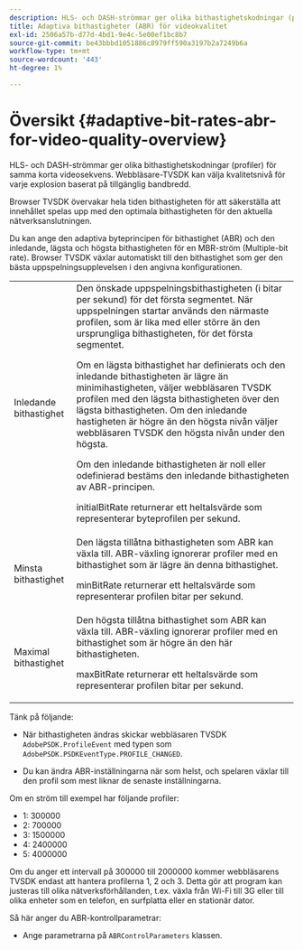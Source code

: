 ```yaml
---
description: HLS- och DASH-strömmar ger olika bithastighetskodningar (profiler) för samma korta videosekvens. Webbläsare-TVSDK kan välja kvalitetsnivå för varje explosion baserat på tillgänglig bandbredd.
title: Adaptiva bithastigheter (ABR) för videokvalitet
exl-id: 2506a57b-d77d-4bd1-9e4c-5e00ef1bc8b7
source-git-commit: be43bbbd1051886c8979ff590a3197b2a7249b6a
workflow-type: tm+mt
source-wordcount: '443'
ht-degree: 1%

---
```


# Översikt {#adaptive-bit-rates-abr-for-video-quality-overview}

HLS- och DASH-strömmar ger olika bithastighetskodningar (profiler) för samma korta videosekvens. Webbläsare-TVSDK kan välja kvalitetsnivå för varje explosion baserat på tillgänglig bandbredd.

Browser TVSDK övervakar hela tiden bithastigheten för att säkerställa att innehållet spelas upp med den optimala bithastigheten för den aktuella nätverksanslutningen.

Du kan ange den adaptiva byteprincipen för bithastighet (ABR) och den inledande, lägsta och högsta bithastigheten för en MBR-ström (Multiple-bit rate). Browser TVSDK växlar automatiskt till den bithastighet som ger den bästa uppspelningsupplevelsen i den angivna konfigurationen.

<table id="table_AF838E082235406AA359BF1C1A77F85F"> 
 <tbody> 
  <tr> 
   <td colname="col01"> Inledande bithastighet </td> 
   <td colname="col2">Den önskade uppspelningsbithastigheten (i bitar per sekund) för det första segmentet. När uppspelningen startar används den närmaste profilen, som är lika med eller större än den ursprungliga bithastigheten, för det första segmentet. <p> Om en lägsta bithastighet har definierats och den inledande bithastigheten är lägre än minimihastigheten, väljer webbläsaren TVSDK profilen med den lägsta bithastigheten över den lägsta bithastigheten. Om den inledande hastigheten är högre än den högsta nivån väljer webbläsaren TVSDK den högsta nivån under den högsta. </p> <p>Om den inledande bithastigheten är noll eller odefinierad bestäms den inledande bithastigheten av ABR-principen. </p> <p><span class="codeph"> initialBitRate</span> returnerar ett heltalsvärde som representerar byteprofilen per sekund. </p> </td> 
  </tr> 
  <tr> 
   <td colname="col01"> Minsta bithastighet </td> 
   <td colname="col2">Den lägsta tillåtna bithastigheten som ABR kan växla till. ABR-växling ignorerar profiler med en bithastighet som är lägre än denna bithastighet. <p><span class="codeph"> minBitRate</span> returnerar ett heltalsvärde som representerar profilen bitar per sekund. </p> </td> 
  </tr> 
  <tr> 
   <td colname="col01"> Maximal bithastighet </td> 
   <td colname="col2">Den högsta tillåtna bithastighet som ABR kan växla till. ABR-växling ignorerar profiler med en bithastighet som är högre än den här bithastigheten. <p><span class="codeph"> maxBitRate</span> returnerar ett heltalsvärde som representerar profilen bitar per sekund. </p> </td> 
  </tr> 
 </tbody> 
</table>

Tänk på följande:

* När bithastigheten ändras skickar webbläsaren TVSDK `AdobePSDK.ProfileEvent` med typen som `AdobePSDK.PSDKEventType.PROFILE_CHANGED`.

* Du kan ändra ABR-inställningarna när som helst, och spelaren växlar till den profil som mest liknar de senaste inställningarna.

Om en ström till exempel har följande profiler:

* 1: 300000
* 2: 700000
* 3: 1500000
* 4: 2400000
* 5: 4000000

Om du anger ett intervall på 300000 till 2000000 kommer webbläsarens TVSDK endast att hantera profilerna 1, 2 och 3. Detta gör att program kan justeras till olika nätverksförhållanden, t.ex. växla från Wi-Fi till 3G eller till olika enheter som en telefon, en surfplatta eller en stationär dator.

Så här anger du ABR-kontrollparametrar:

* Ange parametrarna på `ABRControlParameters` klassen.
